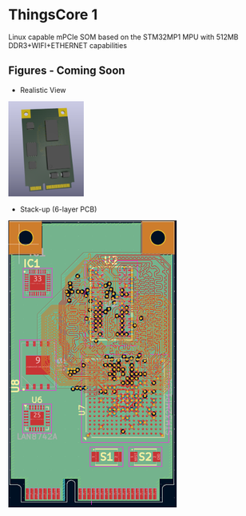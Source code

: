 #   ThingsCore 1

Linux capable mPCIe SOM based on the STM32MP1 MPU with 512MB DDR3+WIFI+ETHERNET capabilities

## Figures - Coming Soon

- Realistic View

<img src="./Hardware/ThingsCore-1/Images/realistic-view.PNG" alt="Diagram" width="30%"/>

- Stack-up (6-layer PCB)

<img src="./Hardware/ThingsCore-1/Images/top-view.PNG"/>
